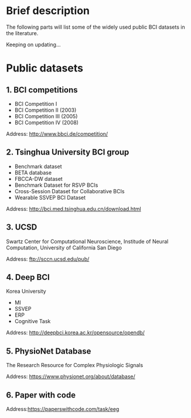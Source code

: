# Brief description
The following parts will list some of the widely used public BCI datasets in the literature. 

Keeping on updating...

# Public datasets
## 1. BCI competitions
- BCI Competition I
- BCI Competition II (2003)
- BCI Competition III (2005)
- BCI Competition IV (2008)

Address: http://www.bbci.de/competition/
## 2. Tsinghua University BCI group
- Benchmark dataset
- BETA database
- FBCCA-DW dataset
- Benchmark Dataset for RSVP BCIs
- Cross-Session Dataset for Collaborative BCIs
- Wearable SSVEP BCI Dataset

Address: http://bci.med.tsinghua.edu.cn/download.html
## 3. UCSD
Swartz Center for Computational Neuroscience, Institude of Neural Computation,
University of California San Diego

Address: ftp://sccn.ucsd.edu/pub/
## 4. Deep BCI
Korea University
- MI
- SSVEP
- ERP
- Cognitive Task

Address: http://deepbci.korea.ac.kr/opensource/opendb/
## 5. PhysioNet Database
The Research Resource for Complex Physiologic Signals

Address: https://www.physionet.org/about/database/
## 6. Paper with code

Address:https://paperswithcode.com/task/eeg
